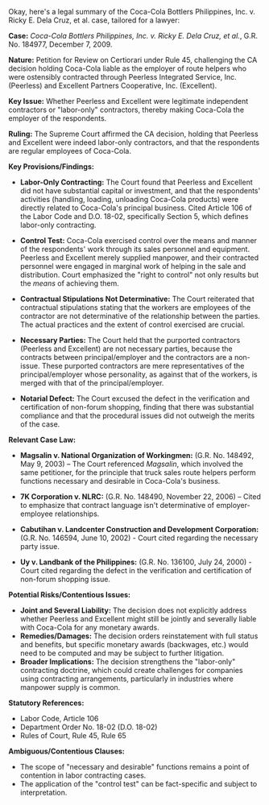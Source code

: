 Okay, here's a legal summary of the Coca-Cola Bottlers Philippines, Inc. v. Ricky E. Dela Cruz, et al. case, tailored for a lawyer:

**Case:** *Coca-Cola Bottlers Philippines, Inc. v. Ricky E. Dela Cruz, et al.*, G.R. No. 184977, December 7, 2009.

**Nature:** Petition for Review on Certiorari under Rule 45, challenging the CA decision holding Coca-Cola liable as the employer of route helpers who were ostensibly contracted through Peerless Integrated Service, Inc. (Peerless) and Excellent Partners Cooperative, Inc. (Excellent).

**Key Issue:** Whether Peerless and Excellent were legitimate independent contractors or "labor-only" contractors, thereby making Coca-Cola the employer of the respondents.

**Ruling:** The Supreme Court affirmed the CA decision, holding that Peerless and Excellent were indeed labor-only contractors, and that the respondents are regular employees of Coca-Cola.

**Key Provisions/Findings:**

*   **Labor-Only Contracting:** The Court found that Peerless and Excellent did not have substantial capital or investment, and that the respondents' activities (handling, loading, unloading Coca-Cola products) were directly related to Coca-Cola's principal business. Cited Article 106 of the Labor Code and D.O. 18-02, specifically Section 5, which defines labor-only contracting.

*   **Control Test:** Coca-Cola exercised control over the means and manner of the respondents' work through its sales personnel and equipment. Peerless and Excellent merely supplied manpower, and their contracted personnel were engaged in marginal work of helping in the sale and distribution. Court emphasized the "right to control" not only results but the *means* of achieving them.

*   **Contractual Stipulations Not Determinative:** The Court reiterated that contractual stipulations stating that the workers are employees of the contractor are not determinative of the relationship between the parties. The actual practices and the extent of control exercised are crucial.

*   **Necessary Parties:** The Court held that the purported contractors (Peerless and Excellent) are not necessary parties, because the contracts between principal/employer and the contractors are a non-issue. These purported contractors are mere representatives of the principal/employer whose personality, as against that of the workers, is merged with that of the principal/employer.

*   **Notarial Defect:** The Court excused the defect in the verification and certification of non-forum shopping, finding that there was substantial compliance and that the procedural issues did not outweigh the merits of the case.

**Relevant Case Law:**

*   **Magsalin v. National Organization of Workingmen:** (G.R. No. 148492, May 9, 2003) – The Court referenced *Magsalin*, which involved the same petitioner, for the principle that truck sales route helpers perform functions necessary and desirable in Coca-Cola's business.

*   **7K Corporation v. NLRC:** (G.R. No. 148490, November 22, 2006) – Cited to emphasize that contract language isn't determinative of employer-employee relationships.

*   **Cabutihan v. Landcenter Construction and Development Corporation:** (G.R. No. 146594, June 10, 2002) - Court cited regarding the necessary party issue.

*    **Uy v. Landbank of the Philippines:** (G.R. No. 136100, July 24, 2000) - Court cited regarding the defect in the verification and certification of non-forum shopping issue.

**Potential Risks/Contentious Issues:**

*   **Joint and Several Liability:** The decision does not explicitly address whether Peerless and Excellent might still be jointly and severally liable with Coca-Cola for any monetary awards.
*   **Remedies/Damages:**  The decision orders reinstatement with full status and benefits, but specific monetary awards (backwages, etc.) would need to be computed and may be subject to further litigation.
*   **Broader Implications:** The decision strengthens the "labor-only" contracting doctrine, which could create challenges for companies using contracting arrangements, particularly in industries where manpower supply is common.

**Statutory References:**

*   Labor Code, Article 106
*   Department Order No. 18-02 (D.O. 18-02)
*   Rules of Court, Rule 45, Rule 65

**Ambiguous/Contentious Clauses:**

*   The scope of "necessary and desirable" functions remains a point of contention in labor contracting cases.
*   The application of the "control test" can be fact-specific and subject to interpretation.
